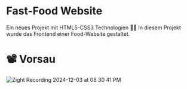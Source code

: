 # Fast-Food Website
Ein neues Projekt mit HTML5-CSS3 Technologien 👩‍💻
In diesem Projekt wurde das Frontend einer Food-Website gestaltet. 

# 📽️ Vorsau


![Zight Recording 2024-12-03 at 08 30 41 PM](https://github.com/user-attachments/assets/1be34d4e-9837-4de1-be5f-fd06c66ba448)
